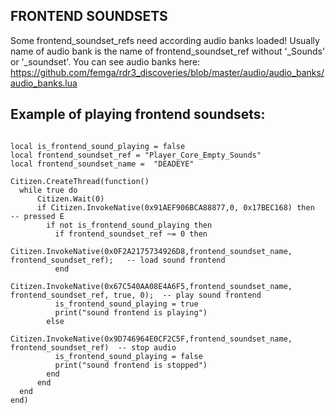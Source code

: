 ## FRONTEND SOUNDSETS

Some frontend_soundset_refs need according audio banks loaded! Usually name of audio bank is the name of frontend_soundset_ref without '\_Sounds' or '\_soundset'. You can see audio banks here: https://github.com/femga/rdr3_discoveries/blob/master/audio/audio_banks/audio_banks.lua

## Example of playing frontend soundsets:

```

local is_frontend_sound_playing = false
local frontend_soundset_ref = "Player_Core_Empty_Sounds"
local frontend_soundset_name =  "DEADEYE"

Citizen.CreateThread(function()
  while true do
      Citizen.Wait(0) 
      if Citizen.InvokeNative(0x91AEF906BCA88877,0, 0x17BEC168) then   -- pressed E
        if not is_frontend_sound_playing then           
          if frontend_soundset_ref ~= 0 then
            Citizen.InvokeNative(0x0F2A2175734926D8,frontend_soundset_name, frontend_soundset_ref);   -- load sound frontend
          end    
          Citizen.InvokeNative(0x67C540AA08E4A6F5,frontend_soundset_name, frontend_soundset_ref, true, 0);  -- play sound frontend
          is_frontend_sound_playing = true
          print("sound frontend is playing")
        else
          Citizen.InvokeNative(0x9D746964E0CF2C5F,frontend_soundset_name, frontend_soundset_ref)  -- stop audio
          is_frontend_sound_playing = false
          print("sound frontend is stopped")
        end
      end
  end
end)

```
